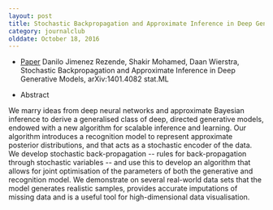 ```yaml
---
layout: post
title: Stochastic Backpropagation and Approximate Inference in Deep Generative Models (2014)
category: journalclub
olddate: October 18, 2016
---
```


* [Paper](https://arxiv.org/abs/1401.4082) Danilo Jimenez Rezende, Shakir Mohamed, Daan Wierstra, Stochastic Backpropagation and Approximate Inference in Deep Generative Models, arXiv:1401.4082 stat.ML

* Abstract

We marry ideas from deep neural networks and approximate Bayesian inference to derive a generalised class of deep, directed generative models, endowed with a new algorithm for scalable inference and learning. Our algorithm introduces a recognition model to represent approximate posterior distributions, and that acts as a stochastic encoder of the data. We develop stochastic back-propagation -- rules for back-propagation through stochastic variables -- and use this to develop an algorithm that allows for joint optimisation of the parameters of both the generative and recognition model. We demonstrate on several real-world data sets that the model generates realistic samples, provides accurate imputations of missing data and is a useful tool for high-dimensional data visualisation.
